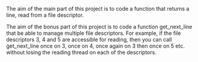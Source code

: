 The aim of the main part of this project is to code a function that returns a line,
read from a file descriptor.

The aim of the bonus part of this project is to code a function get_next_line that be able to manage multiple file descriptors. For
example, if the file descriptors 3, 4 and 5 are accessible for reading, then you can
call get_next_line once on 3, once on 4, once again on 3 then once on 5 etc.
without losing the reading thread on each of the descriptors.
